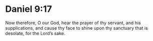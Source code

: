 # Daniel 9:17

Now therefore, O our God, hear the prayer of thy servant, and his supplications, and cause thy face to shine upon thy sanctuary that is desolate, for the Lord’s sake.